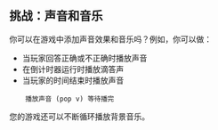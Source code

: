 ## 挑战：声音和音乐

你可以在游戏中添加声音效果和音乐吗？例如，你可以做：

+ 当玩家回答正确或不正确时播放声音
+ 在倒计时器运行时播放滴答声
+ 当玩家的时间结束时播放声音

```blocks3
    播放声音 (pop v) 等待播完
```

您的游戏还可以不断循环播放背景音乐。